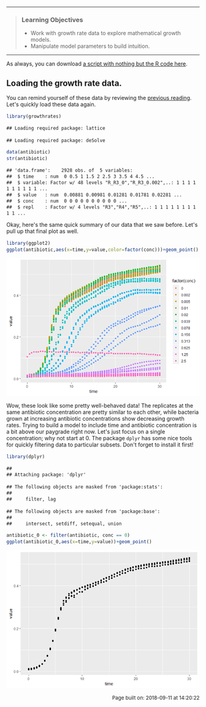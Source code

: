 ------------------------------------------------------------------------

> ### Learning Objectives
>
> -   Work with growth rate data to explore mathematical growth models.
> -   Manipulate model parameters to build intuition.

------------------------------------------------------------------------

As always, you can download [a script with nothing but the R code here](../scripts/E-02-growth-rate-models.R).

Loading the growth rate data.
-----------------------------

You can remind yourself of these data by reviewing the [previous reading](../readings/E-01-growth-rates). Let's quickly load these data again.

``` r
library(growthrates)
```

    ## Loading required package: lattice

    ## Loading required package: deSolve

``` r
data(antibiotic)
str(antibiotic)
```

    ## 'data.frame':    2928 obs. of  5 variables:
    ##  $ time    : num  0 0.5 1 1.5 2 2.5 3 3.5 4 4.5 ...
    ##  $ variable: Factor w/ 48 levels "R_R3_0","R_R3_0.002",..: 1 1 1 1 1 1 1 1 1 1 ...
    ##  $ value   : num  0.00881 0.00981 0.01281 0.01781 0.02281 ...
    ##  $ conc    : num  0 0 0 0 0 0 0 0 0 0 ...
    ##  $ repl    : Factor w/ 4 levels "R3","R4","R5",..: 1 1 1 1 1 1 1 1 1 1 ...

Okay, here's the same quick summary of our data that we saw before. Let's pull up that final plot as well.

``` r
library(ggplot2)
ggplot(antibiotic,aes(x=time,y=value,color=factor(conc)))+geom_point()
```

![figure](E-02-growth-rate-models_files/figure-markdown_github/unnamed-chunk-3-1.png)

Wow, these look like some pretty well-behaved data! The replicates at the same antibiotic concentration are pretty similar to each other, while bacteria grown at increasing antibiotic concentrations show decreasing growth rates. Trying to build a model to include time and antibiotic concentration is a bit above our paygrade right now. Let's just focus on a single concentration; why not start at 0. The package `dplyr` has some nice tools for quickly filtering data to particular subsets. Don't forget to install it first!

``` r
library(dplyr)
```

    ## 
    ## Attaching package: 'dplyr'

    ## The following objects are masked from 'package:stats':
    ## 
    ##     filter, lag

    ## The following objects are masked from 'package:base':
    ## 
    ##     intersect, setdiff, setequal, union

``` r
antibiotic_0 <- filter(antibiotic, conc == 0)
ggplot(antibiotic_0,aes(x=time,y=value))+geom_point()
```

![figure](E-02-growth-rate-models_files/figure-markdown_github/unnamed-chunk-4-1.png)

<p style="text-align: right; font-size: small;">
Page built on: 2018-09-11 at 14:20:22
</p>
